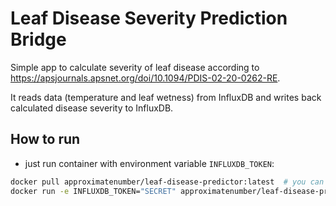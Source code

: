 # Leaf Disease Severity Prediction Bridge

Simple app to calculate severity of leaf disease according to https://apsjournals.apsnet.org/doi/10.1094/PDIS-02-20-0262-RE.

It reads data (temperature and leaf wetness) from InfluxDB and writes back calculated disease severity to InfluxDB.

## How to run

* just run container with environment variable `INFLUXDB_TOKEN`:

```bash
docker pull approximatenumber/leaf-disease-predictor:latest  # you can use tag instead of 'latest'
docker run -e INFLUXDB_TOKEN="SECRET" approximatenumber/leaf-disease-predictor:latest
```
